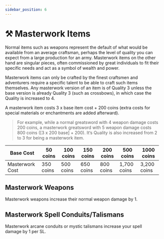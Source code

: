 ```yaml
---
sidebar_position: 6
---
```


# ⚒️ Masterwork Items

Normal items such as weapons represent the default of what would be available from an average craftsman, perhaps the level of quality you can expect from a large production for an army. Masterwork items on the other hand are singular pieces, often commissioned by great individuals to fit their specific needs and act as a symbol of wealth and power.

Masterwork items can only be crafted by the finest craftsmen and adventurers require a specific talent to be able to craft such items themselves. Any masterwork version of an item is of Quality 3 unless the base version is already Quality 3 (such as crossbows), in which case the Quality is increased to 4.

A masterwork item costs 3 x base item cost + 200 coins (extra costs for special materials or enchantments are added afterward).

> For example, while a normal greatsword with 4 weapon damage costs 200 coins, a masterwork greatsword with 5 weapon damage costs 800 coins ([3 x 200 base] + 200). It‘s Quality is also increased from 2 to 3 for being a masterwork item.
> 

| Base Cost | 50 coins | 100 coins | 150 coins | 200 coins | 500 coins | 1000 coins |
| --- | --- | --- | --- | --- | --- | --- |
| Masterwork Cost | 350 coins | 500 coins | 650 coins | 800 coins | 1,700 coins | 3,200 coins |

## Masterwork Weapons

Masterwork weapons increase their normal weapon damage by 1.

## Masterwork Spell Conduits/Talismans

Masterwork arcane conduits or mystic talismans increase your spell damage by 1 per SL.
